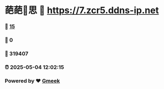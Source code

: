 # 葩葩🔭思 :link: https://7.zcr5.ddns-ip.net 
### :page_facing_up: [15](https://7.zcr5.ddns-ip.net/tag.html) 
### :speech_balloon: 0 
### :hibiscus: 319407 
### :alarm_clock: 2025-05-04 12:02:15 
### Powered by :heart: [Gmeek](https://github.com/Meekdai/Gmeek)
